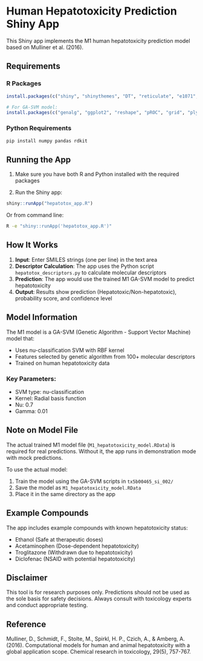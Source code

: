 # Human Hepatotoxicity Prediction Shiny App

This Shiny app implements the M1 human hepatotoxicity prediction model based on Mulliner et al. (2016).

## Requirements

### R Packages
```R
install.packages(c("shiny", "shinythemes", "DT", "reticulate", "e1071", "tidyverse", "plotly"))

# For GA-SVM model:
install.packages(c("genalg", "ggplot2", "reshape", "pROC", "grid", "plyr"))
```

### Python Requirements
```bash
pip install numpy pandas rdkit
```

## Running the App

1. Make sure you have both R and Python installed with the required packages

2. Run the Shiny app:
```R
shiny::runApp("hepatotox_app.R")
```

Or from command line:
```bash
R -e "shiny::runApp('hepatotox_app.R')"
```

## How It Works

1. **Input**: Enter SMILES strings (one per line) in the text area
2. **Descriptor Calculation**: The app uses the Python script `hepatotox_descriptors.py` to calculate molecular descriptors
3. **Prediction**: The app would use the trained M1 GA-SVM model to predict hepatotoxicity
4. **Output**: Results show prediction (Hepatotoxic/Non-hepatotoxic), probability score, and confidence level

## Model Information

The M1 model is a GA-SVM (Genetic Algorithm - Support Vector Machine) model that:
- Uses nu-classification SVM with RBF kernel
- Features selected by genetic algorithm from 100+ molecular descriptors
- Trained on human hepatotoxicity data

### Key Parameters:
- SVM type: nu-classification
- Kernel: Radial basis function
- Nu: 0.7
- Gamma: 0.01

## Note on Model File

The actual trained M1 model file (`M1_hepatotoxicity_model.RData`) is required for real predictions. Without it, the app runs in demonstration mode with mock predictions.

To use the actual model:
1. Train the model using the GA-SVM scripts in `tx5b00465_si_002/`
2. Save the model as `M1_hepatotoxicity_model.RData`
3. Place it in the same directory as the app

## Example Compounds

The app includes example compounds with known hepatotoxicity status:
- Ethanol (Safe at therapeutic doses)
- Acetaminophen (Dose-dependent hepatotoxicity)
- Troglitazone (Withdrawn due to hepatotoxicity)
- Diclofenac (NSAID with potential hepatotoxicity)

## Disclaimer

This tool is for research purposes only. Predictions should not be used as the sole basis for safety decisions. Always consult with toxicology experts and conduct appropriate testing.

## Reference

Mulliner, D., Schmidt, F., Stolte, M., Spirkl, H. P., Czich, A., & Amberg, A. (2016). Computational models for human and animal hepatotoxicity with a global application scope. Chemical research in toxicology, 29(5), 757-767.